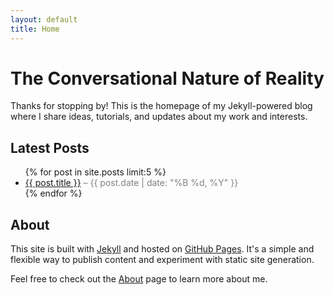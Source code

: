 ```yaml
---
layout: default
title: Home
---
```


# The Conversational Nature of Reality

Thanks for stopping by! This is the homepage of my Jekyll-powered blog where I share ideas, tutorials, and updates about my work and interests.

## Latest Posts

<ul>
  {% for post in site.posts limit:5 %}
    <li>
      <a href="{{ post.url }}">{{ post.title }}</a>
      <span style="color: gray;"> – {{ post.date | date: "%B %d, %Y" }}</span>
    </li>
  {% endfor %}
</ul>

## About

This site is built with [Jekyll](https://jekyllrb.com/) and hosted on [GitHub Pages](https://pages.github.com/). It's a simple and flexible way to publish content and experiment with static site generation.

Feel free to check out the [About](/about.markdown) page to learn more about me.

